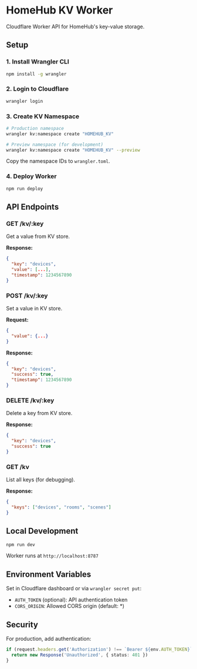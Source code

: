 # HomeHub KV Worker

Cloudflare Worker API for HomeHub's key-value storage.

## Setup

### 1. Install Wrangler CLI

```bash
npm install -g wrangler
```

### 2. Login to Cloudflare

```bash
wrangler login
```

### 3. Create KV Namespace

```bash
# Production namespace
wrangler kv:namespace create "HOMEHUB_KV"

# Preview namespace (for development)
wrangler kv:namespace create "HOMEHUB_KV" --preview
```

Copy the namespace IDs to `wrangler.toml`.

### 4. Deploy Worker

```bash
npm run deploy
```

## API Endpoints

### GET /kv/:key

Get a value from KV store.

**Response:**

```json
{
  "key": "devices",
  "value": [...],
  "timestamp": 1234567890
}
```

### POST /kv/:key

Set a value in KV store.

**Request:**

```json
{
  "value": {...}
}
```

**Response:**

```json
{
  "key": "devices",
  "success": true,
  "timestamp": 1234567890
}
```

### DELETE /kv/:key

Delete a key from KV store.

**Response:**

```json
{
  "key": "devices",
  "success": true
}
```

### GET /kv

List all keys (for debugging).

**Response:**

```json
{
  "keys": ["devices", "rooms", "scenes"]
}
```

## Local Development

```bash
npm run dev
```

Worker runs at `http://localhost:8787`

## Environment Variables

Set in Cloudflare dashboard or via `wrangler secret put`:

- `AUTH_TOKEN` (optional): API authentication token
- `CORS_ORIGIN`: Allowed CORS origin (default: *)

## Security

For production, add authentication:

```typescript
if (request.headers.get('Authorization') !== `Bearer ${env.AUTH_TOKEN}`) {
  return new Response('Unauthorized', { status: 401 })
}
```
